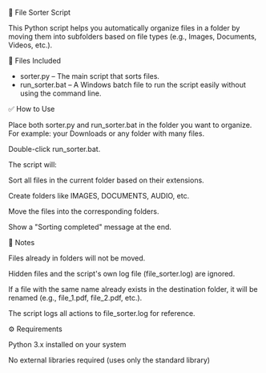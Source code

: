 📁 File Sorter Script

This Python script helps you automatically organize files in a folder by moving them into subfolders based on file types (e.g., Images, Documents, Videos, etc.).


🧾 Files Included

- sorter.py – The main script that sorts files.
- run_sorter.bat – A Windows batch file to run the script easily without using the command line.


✅ How to Use

Place both sorter.py and run_sorter.bat in the folder you want to organize.
For example: your Downloads or any folder with many files.

Double-click run_sorter.bat.

The script will:

Sort all files in the current folder based on their extensions.

Create folders like IMAGES, DOCUMENTS, AUDIO, etc.

Move the files into the corresponding folders.

Show a "Sorting completed" message at the end.


📝 Notes

Files already in folders will not be moved.

Hidden files and the script's own log file (file_sorter.log) are ignored.

If a file with the same name already exists in the destination folder, it will be renamed (e.g., file_1.pdf, file_2.pdf, etc.).

The script logs all actions to file_sorter.log for reference.


⚙️ Requirements

Python 3.x installed on your system

No external libraries required (uses only the standard library)

